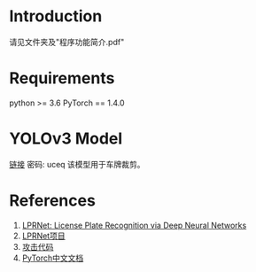 # Introduction
请见文件夹及"程序功能简介.pdf"

# Requirements
python >= 3.6
PyTorch == 1.4.0

# YOLOv3 Model
[链接](https://pan.baidu.com/s/1hkwJUrI6CSrwdNauo_vYpA)  密码: uceq
该模型用于车牌裁剪。

# References

1. [LPRNet: License Plate Recognition via Deep Neural Networks](https://arxiv.org/abs/1806.10447v1)
2. [LPRNet项目](https://github.com/sirius-ai/LPRNet_Pytorch)
3. [攻击代码](https://github.com/Harry24k/adversarial-attacks-pytorch)
4. [PyTorch中文文档](https://pytorch-cn.readthedocs.io/zh/latest/)